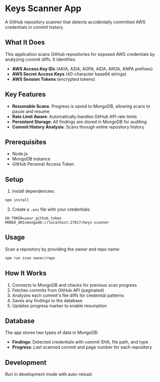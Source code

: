 # Keys Scanner App

A GitHub repository scanner that detects accidentally committed AWS credentials in commit history.

## What It Does

This application scans GitHub repositories for exposed AWS credentials by analyzing commit diffs. It identifies:

- **AWS Access Key IDs** (AKIA, ASIA, AGPA, AIDA, AROA, ANPA prefixes)
- **AWS Secret Access Keys** (40-character base64 strings)
- **AWS Session Tokens** (encrypted tokens)

## Key Features

- **Resumable Scans**: Progress is saved to MongoDB, allowing scans to pause and resume
- **Rate Limit Aware**: Automatically handles GitHub API rate limits
- **Persistent Storage**: All findings are stored in MongoDB for auditing
- **Commit History Analysis**: Scans through entire repository history

## Prerequisites

- Node.js
- MongoDB instance
- GitHub Personal Access Token

## Setup

1. Install dependencies:
```bash
npm install
```

2. Create a `.env` file with your credentials:
```
GH_TOKEN=your_github_token
MONGO_URI=mongodb://localhost:27017/keys-scanner
```

## Usage

Scan a repository by providing the owner and repo name:

```bash
npm run scan owner/repo
```

## How It Works

1. Connects to MongoDB and checks for previous scan progress
2. Fetches commits from GitHub API (paginated)
3. Analyzes each commit's file diffs for credential patterns
4. Saves any findings to the database
5. Updates progress marker to enable resumption

## Database

The app stores two types of data in MongoDB:

- **Findings**: Detected credentials with commit SHA, file path, and type
- **Progress**: Last scanned commit and page number for each repository

## Development

Run in development mode with auto-reload: